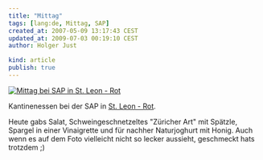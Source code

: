 ```yaml
---
title: "Mittag"
tags: [lang:de, Mittag, SAP]
created_at: 2007-05-09 13:17:43 CEST
updated_at: 2009-07-03 00:19:10 CEST
author: Holger Just

kind: article
publish: true
---
```


[![Mittag bei SAP in St. Leon - Rot](http://static.flickr.com/211/491106121_24cd4e8bcf.jpg)](http://www.flickr.com/photos/meine-erde/491106121/)

Kantinenessen bei der SAP in [St. Leon - Rot](http://maps.google.de/maps?f=q&hl=de&q=Raiffeisenring,+St.Leon-Rot&ie=UTF8&z=13&om=1&iwloc=A).

Heute gabs Salat, Schweingeschnetzeltes "Züricher Art" mit Spätzle, Spargel in einer Vinaigrette und für nachher Naturjoghurt mit Honig. Auch wenn es auf dem Foto vielleicht nicht so lecker aussieht, geschmeckt hats trotzdem ;)